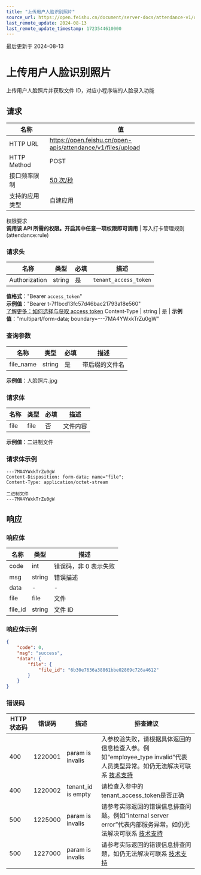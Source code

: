 ```yaml
---
title: "上传用户人脸识别照片"
source_url: https://open.feishu.cn/document/server-docs/attendance-v1/user_setting/upload
last_remote_update: 2024-08-13
last_remote_update_timestamp: 1723544610000
---
```

最后更新于 2024-08-13

# 上传用户人脸识别照片

上传用户人脸照片并获取文件 ID，对应小程序端的人脸录入功能

## 请求
名称 | 值
---|---
HTTP URL | https://open.feishu.cn/open-apis/attendance/v1/files/upload
HTTP Method | POST
接口频率限制 | [50 次/秒](https://open.feishu.cn/document/ukTMukTMukTM/uUzN04SN3QjL1cDN)
支持的应用类型 | 自建应用
权限要求  
            **调用该 API 所需的权限。开启其中任意一项权限即可调用** | 写入打卡管理规则(attendance:rule)

### 请求头

名称 | 类型 | 必填 | 描述
--- | --- | --- | ---
Authorization | string | 是 | `tenant_access_token`  
**值格式**："Bearer `access_token`"  
**示例值**："Bearer t-7f1bcd13fc57d46bac21793a18e560"  
[了解更多：如何选择与获取 access token](https://open.feishu.cn/document/uAjLw4CM/ugTN1YjL4UTN24CO1UjN/trouble-shooting/how-to-choose-which-type-of-token-to-use)
Content-Type | string | 是 | **示例值**："multipart/form-data; boundary=---7MA4YWxkTrZu0gW"

### 查询参数

名称 | 类型 | 必填 | 描述
--- | --- | --- | ---
file_name | string | 是 | 带后缀的文件名  
**示例值**：人脸照片.jpg

### 请求体

名称 | 类型 | 必填 | 描述
--- | --- | --- | ---
file | file | 否 | 文件内容  
**示例值**：二进制文件

### 请求体示例

```HTTP
---7MA4YWxkTrZu0gW
Content-Disposition: form-data; name="file";
Content-Type: application/octet-stream

二进制文件
---7MA4YWxkTrZu0gW
```

## 响应

### 响应体

名称 | 类型 | 描述
--- | --- | ---
code | int | 错误码，非 0 表示失败
msg | string | 错误描述
data | \- | \-
file | file | 文件
file_id | string | 文件 ID

### 响应体示例
```json
{
    "code": 0,
    "msg": "success",
    "data": {
        "file": {
            "file_id": "6b30e7636a38861bbe02869c726a4612"
        }
    }
}
```

### 错误码

HTTP状态码 | 错误码 | 描述 | 排查建议
--- | --- | --- | ---
400 | 1220001 | param is invalis | 入参校验失败，请根据具体返回的信息检查入参。例如“employee_type invalid”代表人员类型异常。如仍无法解决可联系 [技术支持](https://applink.feishu.cn/TLJpeNdW)
400 | 1220002 | tenant_id is empty | 请检查入参中的 tenant_access_token是否正确
500 | 1225000 | param is invalis | 请参考实际返回的错误信息排查问题。例如“internal server error”代表内部服务异常。如仍无法解决可联系 [技术支持](https://applink.feishu.cn/TLJpeNdW)
500 | 1227000 | param is invalis | 请参考实际返回的错误信息排查问题，如仍无法解决可联系 [技术支持](https://applink.feishu.cn/TLJpeNdW)
